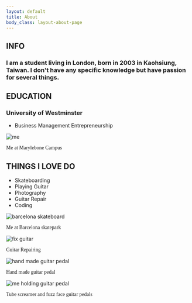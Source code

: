 ```yaml
---
layout: default
title: About
body_class: layout-about-page 
---
```


<section class="intro">
  <h2 class="section-title">INFO</h2>
  <div class="info-content">
    <div class="info-text">
      <h3>I am a student living in London, born in 2003 in Kaohsiung, Taiwan. I don't have any specific knowledge but have passion for several things.</h3>
    </div>
  </div>
</section>

<section class="education">
  <h2 class="section-title">EDUCATION</h2>
  <div class="education-content">
    <div class="education-text">
      <h3 class="university">University of Westminster</h3>
      <ul class="degree-details">
        <li>Business Management Entrepreneurship</li>
      </ul>
    </div>
    <div class="education-image">
      <img src="{{ "/assets/images/main img/school.jpeg" | relative_url }}" alt="me">
      <p class="image-caption" style="font-family: 'Bodoni', serif;">Me at Marylebone Campus</p>
    </div>
  </div>
</section>

<section class="things_i_love_do">
  <h2 class="section-title">THINGS I LOVE DO</h2>
  <div class="things_i_love_do-content">
    <ul class="hobby-details">
      <li>Skateboarding</li>
      <li>Playing Guitar</li>
      <li>Photography</li>
      <li>Guitar Repair</li>
      <li>Coding</li>
    </ul>
  </div>
  <div class="things_i_love_do_image">
    <img src="{{ "assets/images/main img/Skateboard.webp" | relative_url }}" alt="barcelona skateboard">
    <p class="image-caption" style="font-family: 'Bodoni', serif;">Me at Barcelona skatepark</p>
    <img src="{{ "/assets/images/main img/guitar.JPG" | relative_url }}" alt="fix guitar">
    <p class="image-caption" style="font-family: 'Bodoni', serif;">Guitar Repairing</p>
    <img src="{{ "/assets/images/main img/IMG_8214.JPG" | relative_url }}" alt="hand made guitar pedal">
    <p class="image-caption" style="font-family: 'Bodoni', serif;">Hand made guitar pedal</p>
    <img src="{{ "/assets/images/main img/IMG_8245.JPG" | relative_url }}" alt="me holding guitar pedal">
    <p class="image-caption" style="font-family: 'Bodoni', serif;">Tube screamer and fuzz face guitar pedals</p>
  </div>
</section>